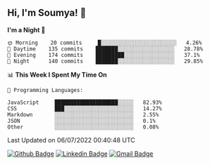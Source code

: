 ## Hi, I'm Soumya! 👋

<!--START_SECTION:waka-->
**I'm a Night 🦉** 

```text
🌞 Morning    20 commits     █░░░░░░░░░░░░░░░░░░░░░░░░   4.26% 
🌆 Daytime    135 commits    ███████░░░░░░░░░░░░░░░░░░   28.78% 
🌃 Evening    174 commits    █████████░░░░░░░░░░░░░░░░   37.1% 
🌙 Night      140 commits    ███████░░░░░░░░░░░░░░░░░░   29.85%

```


📊 **This Week I Spent My Time On** 

```text
💬 Programming Languages: 

JavaScript     ████████████████████░░░░░   82.93% 
CSS            ███░░░░░░░░░░░░░░░░░░░░░░   14.27% 
Markdown       ░░░░░░░░░░░░░░░░░░░░░░░░░   2.55% 
JSON           ░░░░░░░░░░░░░░░░░░░░░░░░░   0.1% 
Other          ░░░░░░░░░░░░░░░░░░░░░░░░░   0.08%
```


 Last Updated on 06/07/2022 00:40:48 UTC
<!--END_SECTION:waka-->

[![Github Badge](https://img.shields.io/badge/-rubyruins-grey?style=for-the-badge&logo=github&logoColor=white&link=https://github.com/rubyruins/)](https://www.github.com/rubyruins/) 
[![Linkedin Badge](https://img.shields.io/badge/-Soumya%20Parekh-0072b1?style=for-the-badge&logo=Linkedin&logoColor=white&link=https://www.linkedin.com/in/Soumya-Parekh/)](https://www.linkedin.com/in/Soumya-Parekh/) 
[![Gmail Badge](https://img.shields.io/badge/-soumyaparekh.me@gmail.com-c14438?style=for-the-badge&logo=Gmail&logoColor=white&link=mailto:soumyaparekh.me@gmail.com)](mailto:soumyaparekh.me@gmail.com) 
